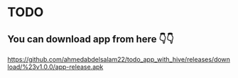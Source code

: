 # TODO 

## You can download app from here 👇👇

https://github.com/ahmedabdelsalam22/todo_app_with_hive/releases/download/%23v1.0.0/app-release.apk
